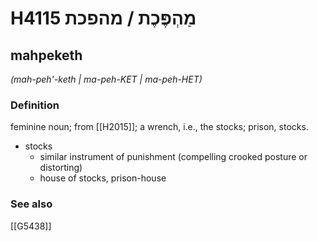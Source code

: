 # H4115 מַהְפֶּכֶת / מהפכת

## mahpeketh

_(mah-peh'-keth | ma-peh-KET | ma-peh-HET)_

### Definition

feminine noun; from [[H2015]]; a wrench, i.e., the stocks; prison, stocks.

- stocks
    - similar instrument of punishment (compelling crooked posture or distorting)
    - house of stocks, prison-house
### See also

[[G5438]]

